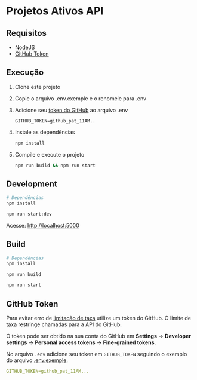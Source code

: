 # Projetos Ativos API

## Requisitos

* [NodeJS](https://nodejs.org/en)
* [GitHub Token](#github-token)

## Execução

1. Clone este projeto
2. Copie o arquivo .env.exemple e o renomeie para .env
3. Adicione seu [token do GitHub](#github-token) ao arquivo .env

    ```.env
    GITHUB_TOKEN=github_pat_11AM..
    ```

4. Instale as dependências

    ```sh
    npm install
    ```

5. Compile e execute o projeto

    ```sh
    npm run build && npm run start
    ```

## Development

```sh
# Dependências
npm install

npm run start:dev
```

Acesse: <http://localhost:5000>

## Build

```sh
# Dependências
npm install

npm run build

npm run start
```

## GitHub Token

Para evitar erro de [limitação de taxa](https://docs.github.com/pt/rest/overview/resources-in-the-rest-api?apiVersion=2022-11-28#rate-limiting) utilize um token do GitHub. O limite de taxa restringe chamadas para a API do GitHub.

O token pode ser obtido na sua conta do GitHub em **Settings** → **Developer settings** → **Personal access tokens** → **Fine-grained tokens**.

No arquivo `.env` adicione seu token em `GITHUB_TOKEN` seguindo o exemplo do arquivo [.env.exemple](/.env.exemple).

```yaml
GITHUB_TOKEN=github_pat_11AM...
```

